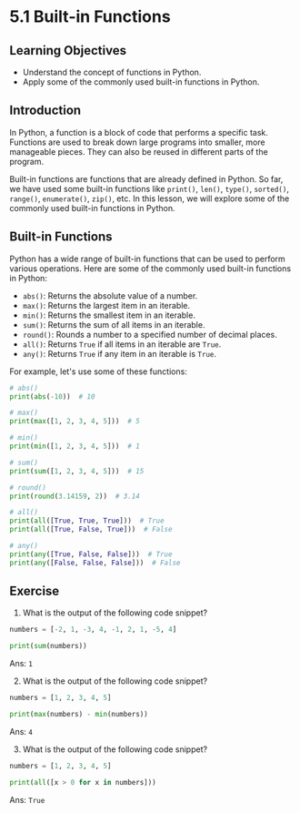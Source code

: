 # 5.1 Built-in Functions

## Learning Objectives

- Understand the concept of functions in Python.
- Apply some of the commonly used built-in functions in Python.

## Introduction

In Python, a function is a block of code that performs a specific task. Functions are used to break down large programs into smaller, more manageable pieces. They can also be reused in different parts of the program.

Built-in functions are functions that are already defined in Python. So far, we have used some built-in functions like `print()`, `len()`, `type()`, `sorted()`, `range()`, `enumerate()`, `zip()`, etc. In this lesson, we will explore some of the commonly used built-in functions in Python.

## Built-in Functions

Python has a wide range of built-in functions that can be used to perform various operations. Here are some of the commonly used built-in functions in Python:

- `abs()`: Returns the absolute value of a number.
- `max()`: Returns the largest item in an iterable.
- `min()`: Returns the smallest item in an iterable.
- `sum()`: Returns the sum of all items in an iterable.
- `round()`: Rounds a number to a specified number of decimal places.
- `all()`: Returns `True` if all items in an iterable are `True`.
- `any()`: Returns `True` if any item in an iterable is `True`.

For example, let's use some of these functions:

```python
# abs()
print(abs(-10))  # 10

# max()
print(max([1, 2, 3, 4, 5]))  # 5

# min()
print(min([1, 2, 3, 4, 5]))  # 1

# sum()
print(sum([1, 2, 3, 4, 5]))  # 15

# round()
print(round(3.14159, 2))  # 3.14

# all()
print(all([True, True, True]))  # True
print(all([True, False, True]))  # False

# any()
print(any([True, False, False]))  # True
print(any([False, False, False]))  # False
```

## Exercise

1. What is the output of the following code snippet?

```python
numbers = [-2, 1, -3, 4, -1, 2, 1, -5, 4]

print(sum(numbers))
```

Ans: `1`

2. What is the output of the following code snippet?

```python
numbers = [1, 2, 3, 4, 5]

print(max(numbers) - min(numbers))
```

Ans: `4`

3. What is the output of the following code snippet?

```python
numbers = [1, 2, 3, 4, 5]

print(all([x > 0 for x in numbers]))
```

Ans: `True`
